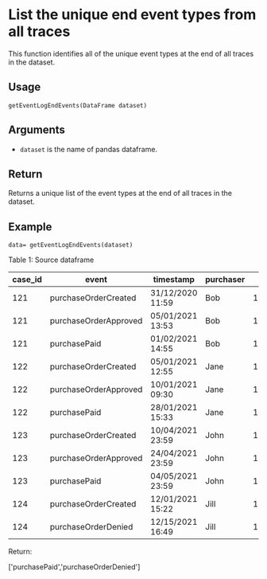 # List the unique end event types from all traces

This function identifies all of the unique event types at the end of all traces in the dataset.

## Usage
``
getEventLogEndEvents(DataFrame dataset)
``

## Arguments
- `dataset` is the name of pandas dataframe.

## Return
Returns a unique list of the event types at the end of all traces in the dataset.

## Example
```
data= getEventLogEndEvents(dataset)
```

Table 1: Source dataframe

| case_id 	| event           	    | timestamp  | purchaser | new_time |
| --------- | --------------------- | ---------- | --------- | -------- |
| 121     	| purchaseOrderCreated	| 31/12/2020 11:59   | Bob 	| 1625235606 |
| 121     	| purchaseOrderApproved	| 05/01/2021 13:53   | Bob 	| 1625235763 |
| 121     	| purchasePaid | 01/02/2021 14:55   | Bob 	| 1625236207 |
| 122     	| purchaseOrderCreated	| 05/01/2021 12:55   | Jane 	| 1625235606 |
| 122     	| purchaseOrderApproved	| 10/01/2021 09:30   | Jane 	|1625235763 |
| 122     	| purchasePaid | 28/01/2021 15:33   | Jane 	| 1625236207 |
| 123     	| purchaseOrderCreated	| 10/04/2021 23:59   | John 	| 1625235606 |
| 123     	| purchaseOrderApproved	| 24/04/2021 23:59   | John 	| 1625235763 |
| 123     	| purchasePaid | 04/05/2021 23:59   | John 	| 1625236207 |
| 124     	| purchaseOrderCreated	|  12/01/2021 15:22 | Jill 	| 1625235606 |
| 124     	| purchaseOrderDenied	| 12/15/2021 16:49   | Jill 	| 1625235763 |

Return:

['purchasePaid','purchaseOrderDenied']